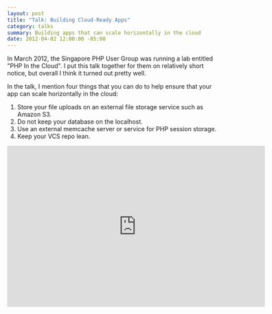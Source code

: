 ```yaml
---
layout: post
title: "Talk: Building Cloud-Ready Apps"
category: talks
summary: Building apps that can scale horizontally in the cloud
date: 2012-04-02 12:00:00 -05:00
---
```


In March 2012, the Singapore PHP User Group was running a lab entitled "PHP In the Cloud".  I put this talk together for them on relatively short notice, but overall I think it turned out pretty well.

In the talk, I mention four things that you can do to help ensure that your app can scale horizontally in the cloud:

1. Store your file uploads on an external file storage service such as Amazon S3.
2. Do not keep your database on the localhost.
3. Use an external memcache server or service for PHP session storage.
4. Keep your VCS repo lean.

<iframe src="http://player.vimeo.com/video/38895356" width="600" height="375" frameborder="0" webkitAllowFullScreen mozallowfullscreen allowFullScreen></iframe>
